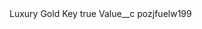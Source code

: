 <?xml version="1.0" encoding="UTF-8"?>
<CustomMetadata xmlns="http://soap.sforce.com/2006/04/metadata" xmlns:xsi="http://www.w3.org/2001/XMLSchema-instance" xmlns:xsd="http://www.w3.org/2001/XMLSchema">
    <label>Luxury Gold Key</label>
    <protected>true</protected>
    <values>
        <field>Value__c</field>
        <value xsi:type="xsd:string">pozjfuelw199</value>
    </values>
</CustomMetadata>
